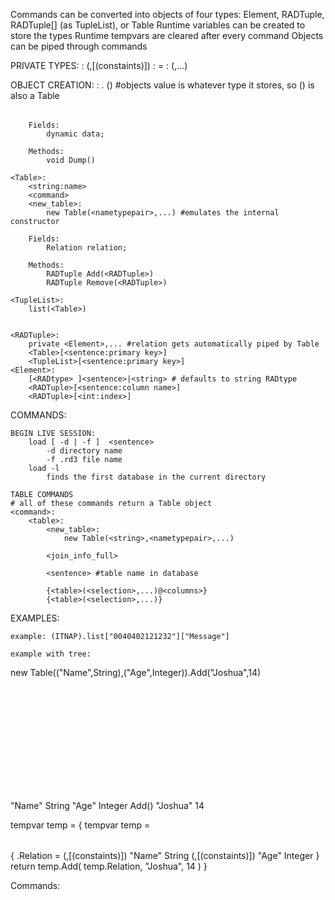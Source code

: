 Commands can be converted into objects of four types: Element, RADTuple, RADTuple[] (as TupleList), or Table
Runtime variables can be created to store the types
Runtime tempvars are cleared after every command
Objects can be piped through commands

PRIVATE TYPES:
	<nametypepair>:
		(<sentence>,<string>[(constaints)])
	<selection>:
		<string>=<string>
	<method>:
		<string>(<object>,...)

OBJECT CREATION:
	<object>:
		<object>.<method>
		(<object>) #objects value is whatever type it stores, so (<Table>) is also a Table
		<Table>
		<TupleList>
		<RADTuple>
		<Element>
		
		Fields:
			dynamic data;
		
		Methods:
			void Dump()
		
	<Table>: 
		<string:name>
		<command>
		<new_table>:
			new Table(<nametypepair>,...) #emulates the internal constructor
		
		Fields:
			Relation relation;
		
		Methods:
			RADTuple Add(<RADTuple>) 
			RADTuple Remove(<RADTuple>)
			
	<TupleList>:
		list(<Table>)
	
	
	<RADTuple>:
		private <Element>,... #relation gets automatically piped by Table
		<Table>[<sentence:primary key>]
		<TupleList>[<sentence:primary key>]
	<Element>:
		[<RADtype> ]<sentence>|<string> # defaults to string RADtype
		<RADTuple>[<sentence:column name>]
		<RADTuple>[<int:index>]
		
		
COMMANDS:

	BEGIN LIVE SESSION:
		load [ -d | -f ]  <sentence>
			-d directory name
			-f .rd3 file name
		load -l
			finds the first database in the current directory
		
	TABLE COMMANDS
	# all of these commands return a Table object
	<command>:
		<table>:
			<new_table>:
				new Table(<string>,<nametypepair>,...)
			
			<join_info_full>
			
			<sentence> #table name in database
			
			{<table>(<selection>,...)@<columns>}
			{<table>(<selection>,...)}
		
EXAMPLES:
		
	example: (ITNAP).list["0040402121232"]["Message"]
	
	example with tree:

new Table(("Name",String),("Age",Integer)).Add("Joshua",14)

<object>
	<object>
		<Table>
			<new_table>
				<nametypepair>
					<sentence>
						"Name"
					<string>
						String
				<nametypepair>
					<sentence>
						"Age"
					<string>
						Integer
	<method>
		Add(<RADTuple>)
			<Element>
				<sentence>
					"Joshua"
			<Element>
				<string>
					14

tempvar temp<int> = {
	tempvar temp<int> = <Table>{
		.Relation = 
			(<sentence>,<RADtype>[(constaints)])
				"Name"
				String
			(<sentence>,<RADtype>[(constaints)])
				"Age"
				Integer
	}
	return temp<int>.Add(
		temp<int>.Relation,
		"Joshua",
		14
	)
}

Commands: 
	